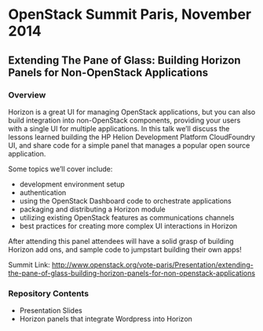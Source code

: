 # OpenStack Summit Paris, November 2014
## Extending The Pane of Glass: Building Horizon Panels for Non-OpenStack Applications

### Overview
Horizon is a great UI for managing OpenStack applications, but you can also build
integration into non-OpenStack components, providing your users with a single UI for
multiple applications. In this talk we’ll discuss the lessons learned building the
HP Helion Development Platform CloudFoundry UI, and share code for a simple panel
that manages a popular open source application.

Some topics we’ll cover include:
* development environment setup
* authentication
* using the OpenStack Dashboard code to orchestrate applications
* packaging and distributing a Horizon module
* utilizing existing OpenStack features as communications channels
* best practices for creating more complex UI interactions in Horizon

After attending this panel attendees will have a solid grasp of building Horizon
add ons, and sample code to jumpstart building their own apps!

Summit Link:
http://www.openstack.org/vote-paris/Presentation/extending-the-pane-of-glass-building-horizon-panels-for-non-openstack-applications

### Repository Contents

* Presentation Slides
* Horizon panels that integrate Wordpress into Horizon
